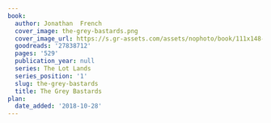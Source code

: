 ```yaml
---
book:
  author: Jonathan  French
  cover_image: the-grey-bastards.png
  cover_image_url: https://s.gr-assets.com/assets/nophoto/book/111x148-bcc042a9c91a29c1d680899eff700a03.png
  goodreads: '27838712'
  pages: '529'
  publication_year: null
  series: The Lot Lands
  series_position: '1'
  slug: the-grey-bastards
  title: The Grey Bastards
plan:
  date_added: '2018-10-28'
---
```

